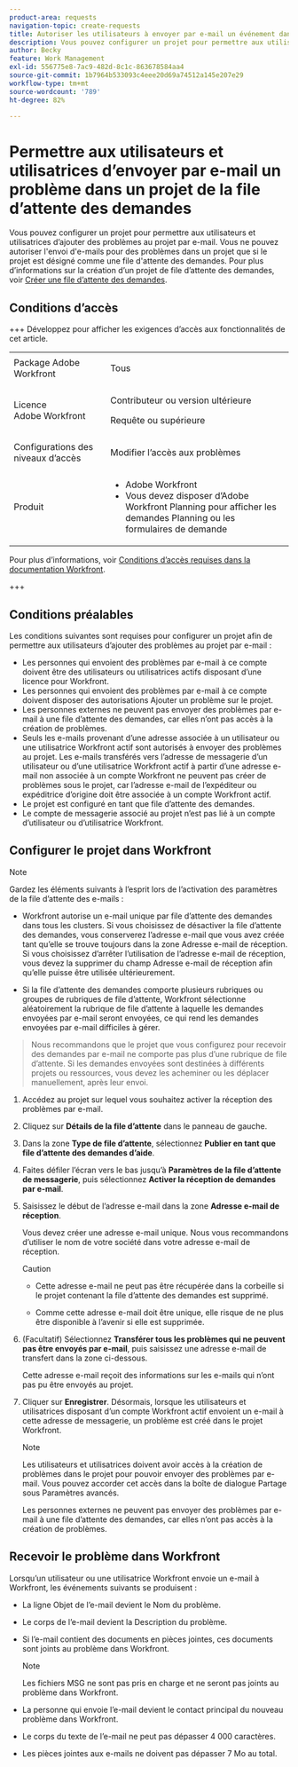 ```yaml
---
product-area: requests
navigation-topic: create-requests
title: Autoriser les utilisateurs à envoyer par e-mail un événement dans un projet de file d'attente des demandes
description: Vous pouvez configurer un projet pour permettre aux utilisateurs d’ajouter des problèmes au projet par e-mail.
author: Becky
feature: Work Management
exl-id: 556775e8-7ac9-482d-8c1c-863678584aa4
source-git-commit: 1b7964b533093c4eee20d69a74512a145e207e29
workflow-type: tm+mt
source-wordcount: '789'
ht-degree: 82%

---
```


# Permettre aux utilisateurs et utilisatrices d’envoyer par e-mail un problème dans un projet de la file d’attente des demandes

<!-- Audited: 4/2025 -->

<!--
<p style="color: #ff1493;" data-mc-conditions="QuicksilverOrClassic.Draft mode">(NOTE:&nbsp;When updating POP account information here, also update information in these articles: Allowing users to reply to email notifications, Configuring Email Notifications, Understanding the Queue Details Tab in a Project )</p>
-->

Vous pouvez configurer un projet pour permettre aux utilisateurs et utilisatrices d’ajouter des problèmes au projet par e-mail. Vous ne pouvez autoriser l&#39;envoi d&#39;e-mails pour des problèmes dans un projet que si le projet est désigné comme une file d&#39;attente des demandes. Pour plus d’informations sur la création d’un projet de file d’attente des demandes, voir [Créer une file d’attente des demandes](../../../manage-work/requests/create-and-manage-request-queues/create-request-queue.md).

## Conditions d’accès

+++ Développez pour afficher les exigences d’accès aux fonctionnalités de cet article.

<table style="table-layout:auto"> 
 <col> 
 <col> 
 <tbody> 
  <tr> 
   <td role="rowheader">Package Adobe Workfront</td> 
   <td> <p>Tous </p> </td> 
  </tr> 
  <tr> 
   <td role="rowheader">Licence Adobe Workfront</td> 
   <td> <p>Contributeur ou version ultérieure</p>
   <p>Requête ou supérieure</p>
    </td> 
  </tr> 
  <tr> 
   <td role="rowheader">Configurations des niveaux d’accès</td> 
   <td> <p>Modifier l’accès aux problèmes</p>  </td> 
  </tr> 
  <tr> 
   <td role="rowheader"> Produit</td> 
   <td> <ul><li>Adobe Workfront</li><li>Vous devez disposer d’Adobe Workfront Planning pour afficher les demandes Planning ou les formulaires de demande</td> 
  </tr> 
 </tbody> 
</table>

Pour plus d’informations, voir [Conditions d’accès requises dans la documentation Workfront](/help/quicksilver/administration-and-setup/add-users/access-levels-and-object-permissions/access-level-requirements-in-documentation.md).

+++

## Conditions préalables

Les conditions suivantes sont requises pour configurer un projet afin de permettre aux utilisateurs d’ajouter des problèmes au projet par e-mail :

* Les personnes qui envoient des problèmes par e-mail à ce compte doivent être des utilisateurs ou utilisatrices actifs disposant d’une licence pour Workfront.
* Les personnes qui envoient des problèmes par e-mail à ce compte doivent disposer des autorisations Ajouter un problème sur le projet.
* Les personnes externes ne peuvent pas envoyer des problèmes par e-mail à une file d’attente des demandes, car elles n’ont pas accès à la création de problèmes.
* Seuls les e-mails provenant d’une adresse associée à un utilisateur ou une utilisatrice Workfront actif sont autorisés à envoyer des problèmes au projet. Les e-mails transférés vers l’adresse de messagerie d’un utilisateur ou d’une utilisatrice Workfront actif à partir d’une adresse e-mail non associée à un compte Workfront ne peuvent pas créer de problèmes sous le projet, car l’adresse e-mail de l’expéditeur ou expéditrice d’origine doit être associée à un compte Workfront actif.
* Le projet est configuré en tant que file d’attente des demandes.
* Le compte de messagerie associé au projet n’est pas lié à un compte d’utilisateur ou d’utilisatrice Workfront.

## Configurer le projet dans Workfront

>[!NOTE]
>
>Gardez les éléments suivants à l’esprit lors de l’activation des paramètres de la file d’attente des e-mails :
>
>* Workfront autorise un e-mail unique par file d’attente des demandes dans tous les clusters. Si vous choisissez de désactiver la file d’attente des demandes, vous conserverez l’adresse e-mail que vous avez créée tant qu’elle se trouve toujours dans la zone Adresse e-mail de réception. Si vous choisissez d’arrêter l’utilisation de l’adresse e-mail de réception, vous devez la supprimer du champ Adresse e-mail de réception afin qu’elle puisse être utilisée ultérieurement.
>
>* Si la file d’attente des demandes comporte plusieurs rubriques ou groupes de rubriques de file d’attente, Workfront sélectionne aléatoirement la rubrique de file d’attente à laquelle les demandes envoyées par e-mail seront envoyées, ce qui rend les demandes envoyées par e-mail difficiles à gérer.
>  >Nous recommandons que le projet que vous configurez pour recevoir des demandes par e-mail ne comporte pas plus d’une rubrique de file d’attente. Si les demandes envoyées sont destinées à différents projets ou ressources, vous devez les acheminer ou les déplacer manuellement, après leur envoi.

1. Accédez au projet sur lequel vous souhaitez activer la réception des problèmes par e-mail.
1. Cliquez sur **Détails de la file d’attente** dans le panneau de gauche.
1. Dans la zone **Type de file d’attente**, sélectionnez **Publier en tant que file d’attente des demandes d’aide**.

1. Faites défiler l’écran vers le bas jusqu’à **Paramètres de la file d’attente de messagerie**, puis sélectionnez **Activer la réception de demandes par e-mail**.

1. Saisissez le début de l’adresse e-mail dans la zone **Adresse e-mail de réception**.

   Vous devez créer une adresse e-mail unique. Nous vous recommandons d’utiliser le nom de votre société dans votre adresse e-mail de réception.

   >[!CAUTION]
   >
   >* Cette adresse e-mail ne peut pas être récupérée dans la corbeille si le projet contenant la file d’attente des demandes est supprimé.
   >
   >* Comme cette adresse e-mail doit être unique, elle risque de ne plus être disponible à l’avenir si elle est supprimée.
   <!--
   >This was the case previously, but it's not working this way anymore, since August 2022: * Emails forwarded to this email address are not added as issues to the project in&nbsp;Workfront. Only emails created from this email address are added as issues.
   -->

1. (Facultatif) Sélectionnez **Transférer tous les problèmes qui ne peuvent pas être envoyés par e-mail**, puis saisissez une adresse e-mail de transfert dans la zone ci-dessous.

   Cette adresse e-mail reçoit des informations sur les e-mails qui n’ont pas pu être envoyés au projet.

1. Cliquer sur **Enregistrer**. Désormais, lorsque les utilisateurs et utilisatrices disposant d’un compte Workfront actif envoient un e-mail à cette adresse de messagerie, un problème est créé dans le projet Workfront.

   >[!NOTE]
   >
   >Les utilisateurs et utilisatrices doivent avoir accès à la création de problèmes dans le projet pour pouvoir envoyer des problèmes par e-mail. Vous pouvez accorder cet accès dans la boîte de dialogue Partage sous Paramètres avancés.
   >
   >Les personnes externes ne peuvent pas envoyer des problèmes par e-mail à une file d’attente des demandes, car elles n’ont pas accès à la création de problèmes.

## Recevoir le problème dans Workfront

Lorsqu’un utilisateur ou une utilisatrice Workfront envoie un e-mail à Workfront, les événements suivants se produisent :

* La ligne Objet de l’e-mail devient le Nom du problème.
* Le corps de l’e-mail devient la Description du problème.
* Si l’e-mail contient des documents en pièces jointes, ces documents sont joints au problème dans Workfront.

  >[!NOTE]
  >
  > Les fichiers MSG ne sont pas pris en charge et ne seront pas joints au problème dans Workfront.

* La personne qui envoie l’e-mail devient le contact principal du nouveau problème dans Workfront.
* Le corps du texte de l’e-mail ne peut pas dépasser 4 000 caractères.
* Les pièces jointes aux e-mails ne doivent pas dépasser 7 Mo au total.
